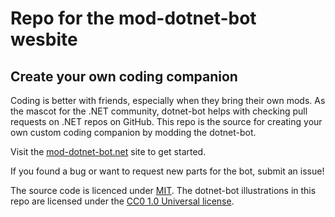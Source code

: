 # Repo for the mod-dotnet-bot wesbite
## Create your own coding companion

Coding is better with friends, especially when they bring their own mods. As the mascot for the .NET community, dotnet-bot helps with checking pull requests on .NET repos on GitHub. This repo is the source for creating your own custom coding companion by modding the dotnet-bot. 

Visit the [mod-dotnet-bot.net](https://mod-dotnet-bot.net) site to get started. 

If you found a bug or want to request new parts for the bot, submit an issue!

The source code is licenced under [MIT](LICENSE). The dotnet-bot illustrations in this repo are licensed under the [CC0 1.0 Universal license](http://creativecommons.org/publicdomain/zero/1.0/). 
